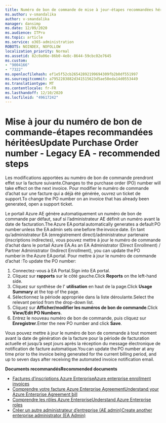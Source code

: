 ```yaml
---
title: Numéro de bon de commande de mise à jour-étapes recommandées héritées
ms.author: v-smandalika
author: v-smandalika
manager: dansimp
ms.date: 12/09/2020
ms.audience: ITPro
ms.topic: article
ms.service: o365-administration
ROBOTS: NOINDEX, NOFOLLOW
localization_priority: Normal
ms.assetid: 82c0a06e-86b0-4e8c-8644-59cbc02e7645
ms.custom:
- "9004166"
- "7322"
ms.openlocfilehash: ef1e5f52cb26542892199694309fb2b0df551997
ms.sourcegitcommit: a7952283882d341515623d5ae58eda14d0553449
ms.translationtype: MT
ms.contentlocale: fr-FR
ms.lasthandoff: 12/10/2020
ms.locfileid: "49617242"
---
```

# <a name="update-purchase-order-number---legacy-ea---recommended-steps"></a><span data-ttu-id="1374d-102">Mise à jour du numéro de bon de commande-étapes recommandées héritées</span><span class="sxs-lookup"><span data-stu-id="1374d-102">Update Purchase Order number - Legacy EA - recommended steps</span></span>

<span data-ttu-id="1374d-103">Les modifications apportées au numéro de bon de commande prendront effet sur la facture suivante.</span><span class="sxs-lookup"><span data-stu-id="1374d-103">Changes to the purchase order (PO) number will take effect on the next invoice.</span></span> <span data-ttu-id="1374d-104">Pour modifier le numéro de commande d’achat sur une facture qui a déjà été générée, ouvrez un ticket de support.</span><span class="sxs-lookup"><span data-stu-id="1374d-104">To change the PO number on an invoice that has already been generated, open a support ticket.</span></span> 

<span data-ttu-id="1374d-105">Le portail Azure AE génère automatiquement un numéro de bon de commande par défaut, sauf si l’administrateur AE définit un numéro avant la date de facturation.</span><span class="sxs-lookup"><span data-stu-id="1374d-105">The Azure EA portal automatically generates a default PO number unless the EA admin sets one before the invoice date.</span></span> <span data-ttu-id="1374d-106">En tant qu’administrateur EA (enregistrement direct)/administrateur partenaire (inscriptions indirectes), vous pouvez mettre à jour le numéro de commande d’achat dans le portail Azure EA.</span><span class="sxs-lookup"><span data-stu-id="1374d-106">As an EA Administrator (Direct Enrollment) / Partner Administrator (Indirect Enrollment), you can update the PO number in the Azure EA portal.</span></span> <span data-ttu-id="1374d-107">Pour mettre à jour le numéro de commande d’achat :</span><span class="sxs-lookup"><span data-stu-id="1374d-107">To update the PO number:</span></span>

1. <span data-ttu-id="1374d-108">Connectez-vous à EA Portal.</span><span class="sxs-lookup"><span data-stu-id="1374d-108">Sign into EA portal.</span></span>
2. <span data-ttu-id="1374d-109">Cliquez sur **rapports** sur le côté gauche.</span><span class="sxs-lookup"><span data-stu-id="1374d-109">Click **Reports** on the left-hand side.</span></span>
3. <span data-ttu-id="1374d-110">Cliquez sur synthèse de l' **utilisation** en haut de la page.</span><span class="sxs-lookup"><span data-stu-id="1374d-110">Click **Usage Summary** at the top of the page.</span></span>
4. <span data-ttu-id="1374d-111">Sélectionnez la période appropriée dans la liste déroulante.</span><span class="sxs-lookup"><span data-stu-id="1374d-111">Select the relevant period from the drop-down list.</span></span>
5. <span data-ttu-id="1374d-112">Cliquez sur **Afficher/modifier les numéros de bon de commande**.</span><span class="sxs-lookup"><span data-stu-id="1374d-112">Click **View/Edit PO Numbers**.</span></span>
6. <span data-ttu-id="1374d-113">Entrez le nouveau numéro de bon de commande, puis cliquez sur **Enregistrer**.</span><span class="sxs-lookup"><span data-stu-id="1374d-113">Enter the new PO number and click **Save**.</span></span>

<span data-ttu-id="1374d-114">Vous pouvez mettre à jour le numéro de bon de commande à tout moment avant la date de génération de la facture pour la période de facturation actuelle et jusqu’à sept jours après la réception du message électronique de notification de facture automatique.</span><span class="sxs-lookup"><span data-stu-id="1374d-114">You can update the PO number at any time prior to the invoice being generated for the current billing period, and up to seven days after receiving the automated invoice notification email.</span></span> 

<span data-ttu-id="1374d-115">**Documents recommandés**</span><span class="sxs-lookup"><span data-stu-id="1374d-115">**Recommended documents**</span></span>

- [<span data-ttu-id="1374d-116">Factures d’inscriptions Azure Enterprise</span><span class="sxs-lookup"><span data-stu-id="1374d-116">Azure enterprise enrollment invoices</span></span>](https://docs.microsoft.com/azure/cost-management-billing/manage/ea-portal-enrollment-invoices) 
- [<span data-ttu-id="1374d-117">Comprendre votre facture Azure Enterprise Agreement</span><span class="sxs-lookup"><span data-stu-id="1374d-117">Understand your Azure Enterprise Agreement bill</span></span>](https://docs.microsoft.com/azure/cost-management-billing/understand/review-enterprise-agreement-bill)  
- [<span data-ttu-id="1374d-118">Comprendre les rôles Azure Enterprise</span><span class="sxs-lookup"><span data-stu-id="1374d-118">Understand Azure Enterprise roles</span></span>](https://docs.microsoft.com/azure/cost-management-billing/manage/understand-ea-roles#add-a-new-enterprise-administrator) 
- [<span data-ttu-id="1374d-119">Créer un autre administrateur d’entreprise (AE admin)</span><span class="sxs-lookup"><span data-stu-id="1374d-119">Create another enterprise administrator (EA Admin)</span></span>](https://docs.microsoft.com/azure/cost-management-billing/manage/ea-portal-administration#create-another-enterprise-administrator)
